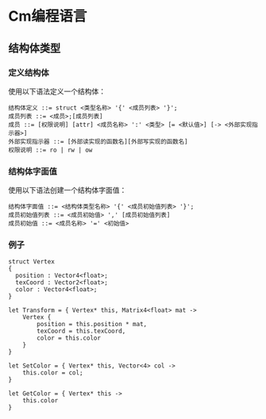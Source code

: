 # Cm编程语言

## 结构体类型

### 定义结构体

使用以下语法定义一个结构体：
```bnf
结构体定义 ::= struct <类型名称> '{' <成员列表> '}';
成员列表 ::= <成员>;[成员列表]
成员 ::= [权限说明] [attr] <成员名称> ':' <类型> [= <默认值>] [-> <外部实现指示器>]
外部实现指示器 ::= [外部读实现的函数名][外部写实现的函数名]
权限说明 ::= ro | rw | ow
```

<!--
ow结构体成员默认在外部不可访问，若成员里声明了 rw 则可在外部读写， ro 则仅可在外部读， wo 则仅可在外部写。
如果在 struct 里声明了函数类型，则应该指定一个在 struct 定义外部的实现。
如果成员上声明了 attr ，则说明此属性为一个属性，如果它的权限为 rw ，则应该提供其读实现和其写实现，若为 ro ，
则只提供其读实现，若为 wo 则只提供其写实现。
attr 也可不提供实现，编译器会自动为它提供一个变量作为实现。
不限制读写实现的书写顺序，编译器可以自动识别它是读实现还是写实现。
如果rw成员只提供了一个实现，则应该报错，如果没有提供实现，则自动实现。
属性成员也应该指定外部实现。

如果一个结构体指定了一个外部实现，则外部实现可对结构体内任何成员（包括 ro 、 wo ）具有 rw 级别的访问权限。
外部实现可以写有 this 参数用来访问结构体，参数必须为对当前结构体类型的引用。
如果不写 this 参数，则外部实现会成为该结构体的静态实现。
-->

### 结构体字面值

使用以下语法创建一个结构体字面值：

```bnf
结构体字面值 ::= <结构体类型名称> '{' <成员初始值列表> '}';
成员初始值列表 ::= <成员初始值> ',' [成员初始值列表]
成员初始值 ::= <成员名称> '=' <初始值>
```

### 例子
```cm
struct Vertex
{
  position : Vector4<float>;
  texCoord : Vector2<float>;
  color : Vector4<float>;
}

let Transform = { Vertex* this, Matrix4<float> mat ->
    Vertex {
        position = this.position * mat,
        texCoord = this.texCoord,
        color = this.color
    }
}

let SetColor = { Vertex* this, Vector<4> col ->
    this.color = col;
}

let GetColor = { Vertex* this ->
    this.color
}
```

